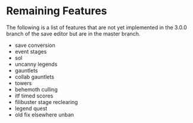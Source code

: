 # Remaining Features

The following is a list of features that are not yet implemented in the 3.0.0
branch of the save editor but are in the master branch.

- save conversion
- event stages
- sol
- uncanny legends
- gauntlets
- collab gauntlets
- towers
- behemoth culling
- itf timed scores
- filibuster stage reclearing
- legend quest
- old fix elsewhere unban
